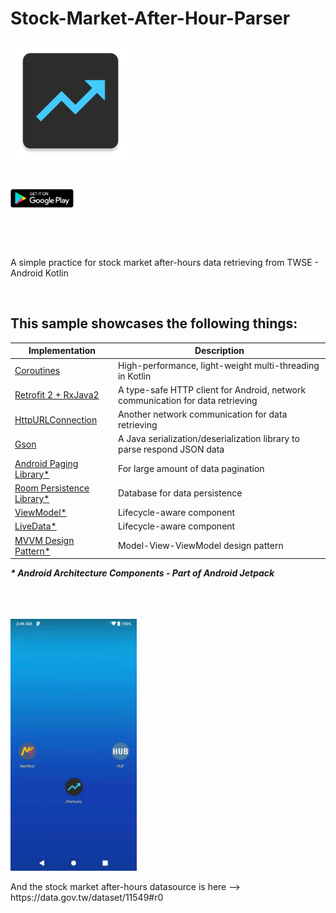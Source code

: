 # Stock-Market-After-Hour-Parser
[<img align="center" src ="app/src/main/res/mipmap-xxxhdpi/ic_app_icon.png">](https://play.google.com/store/apps/details?id=com.shigaga.makitonoto)<br>

<br>

[<img src="app/src/main/res/mipmap-xxxhdpi/googleplay_logo.png" width="20%" height="20%" align="center" valign="center">](https://play.google.com/store/apps/details?id=com.shigaga.makitonoto)

<br>
<br>
<br>

A simple practice for stock market after-hours data retrieving from TWSE  - Android Kotlin

<br>

## This sample showcases the following things:

| Implementation | Description |
| --- | --- |
| [Coroutines](https://www.youtube.com/watch?v=BOHK_w09pVA) | High-performance, light-weight multi-threading in Kotlin |
| [Retrofit 2 + RxJava2](https://square.github.io/retrofit/) | A type-safe HTTP client for Android, network communication for data retrieving |
| [HttpURLConnection](https://developer.android.com/reference/java/net/HttpURLConnection) | Another network communication for data retrieving |
| [Gson](https://github.com/google/gson) | A Java serialization/deserialization library to parse respond JSON data |
| [Android Paging Library*](https://www.youtube.com/watch?v=QVMqCRs0BNA) | For large amount of data pagination |
| [Room Persistence Library*](https://www.youtube.com/watch?v=SKWh4ckvFPM) | Database for data persistence |
| [ViewModel*](https://www.youtube.com/watch?v=5qlIPTDE274&t=37s) | Lifecycle-aware component |
| [LiveData*](https://www.youtube.com/watch?v=OMcDk2_4LSk)| Lifecycle-aware component |
| [MVVM Design Pattern*](https://medium.com/upday-devs/android-architecture-patterns-part-3-model-view-viewmodel-e7eeee76b73b) | Model-View-ViewModel design pattern |

___* Android Architecture Components - Part of Android Jetpack___

<br>
<br>
<br>
<img src="app/src/main/res/mipmap-xxxhdpi/AfterHoursDemo.gif" width="40%" height="40%" align="center" valign="center">
<br>
<br>
And the stock market after-hours datasource is here --> https://data.gov.tw/dataset/11549#r0 


<br>
<br>
<br>
<br>
<br>
